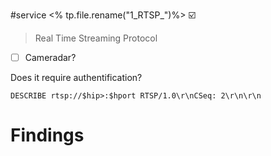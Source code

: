 #service 
<% tp.file.rename("1_RTSP_")%>
☑️
> Real Time Streaming Protocol


- [ ] Cameradar?

Does it require authentification?
```
DESCRIBE rtsp://$hip>:$hport RTSP/1.0\r\nCSeq: 2\r\n\r\n
```
	


# Findings